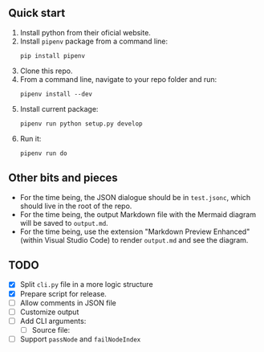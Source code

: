 ## Quick start

1. Install python from their oficial website.
2. Install `pipenv` package from a command line:
    ```
    pip install pipenv
    ```
3. Clone this repo.
4. From a command line, navigate to your repo folder and run:
    ```
    pipenv install --dev
    ```
5. Install current package:
    ```
    pipenv run python setup.py develop
    ```
6. Run it:
    ```
    pipenv run do
    ```

## Other bits and pieces
* For the time being, the JSON dialogue should be in `test.jsonc`, which should live in the root of the repo.
* For the time being, the output Markdown file with the Mermaid diagram will be saved to `output.md`.
* For the time being, use the extension "Markdown Preview Enhanced" (within Visual Studio Code) to render `output.md` and see the diagram.

## TODO
- [x] Split `cli.py` file in a more logic structure
- [x] Prepare script for release.
- [ ] Allow comments in JSON file
- [ ] Customize output
- [ ] Add CLI arguments:
  - [ ] Source file:
- [ ] Support `passNode` and `failNodeIndex`